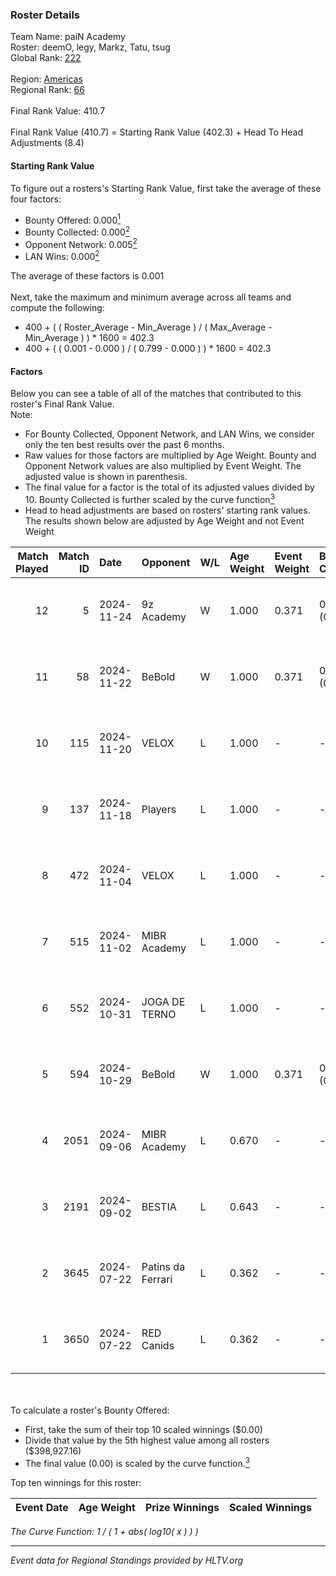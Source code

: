 ### Roster Details<br />
Team Name: paiN Academy<br />
Roster: deemO, legy, Markz, Tatu, tsug<br />
Global Rank: [222](../../standings_global_2024_11_25.md)<br />
<br />
Region: [Americas]( ../../standings_americas_2024_11_25.md)<br />
Regional Rank: [66]( ../../standings_americas_2024_11_25.md)<br />
<br />
Final Rank Value:  410.7<br />
<br />
Final Rank Value (410.7) = Starting Rank Value (402.3) + Head To Head Adjustments (8.4)<br />

#### Starting Rank Value<br />
To figure out a rosters's Starting Rank Value, first take the average of these four factors:<br />
- Bounty Offered: 0.000[<sup>1</sup>](#table2)
- Bounty Collected: 0.000[<sup>2</sup>](#table1)
- Opponent Network: 0.005[<sup>2</sup>](#table1)
- LAN Wins: 0.000[<sup>2</sup>](#table1)

The average of these factors is 0.001<br />
<br />
Next, take the maximum and minimum average across all teams and compute the following:<br />
- 400 + ( ( Roster_Average - Min_Average ) / ( Max_Average - Min_Average ) ) * 1600 = 402.3
- 400 + ( ( 0.001 - 0.000 ) / ( 0.799 - 0.000 ) ) * 1600 = 402.3


#### Factors<br />
Below you can see a table of all of the matches that contributed to this roster's Final Rank Value.<br />
Note:<br />

- For Bounty Collected, Opponent Network, and LAN Wins, we consider only the ten best results over the past 6 months.
- Raw values for those factors are multiplied by Age Weight. Bounty and Opponent Network values are also multiplied by Event Weight. The adjusted value is shown in parenthesis.
- The final value for a factor is the total of its adjusted values divided by 10. Bounty Collected is further scaled by the curve function[<sup>3</sup>](#curveFunction)
- Head to head adjustments are based on rosters' starting rank values. The results shown below are adjusted by Age Weight and not Event Weight
<span id="table1"></span><br />


| Match Played | Match ID | Date       | Opponent          | W/L | Age Weight | Event Weight | Bounty Collected | Opponent Network | LAN Wins  | H2H Adj. | Roster                         |
| -: | -: | :- | :- | :- | :- | :- | :- | :- | :- | -: | :- |
|           12 |        5 | 2024-11-24 | 9z Academy        | W   | 1.000      | 0.371        | 0.000 (0.000)    | 0.126 (0.047)    | 0 (0.000) |    21.12 | deemO, legy, Markz, Tatu, tsug |
|           11 |       58 | 2024-11-22 | BeBold            | W   | 1.000      | 0.371        | 0.000 (0.000)    | 0.000 (0.000)    | 0 (0.000) |    15.69 | deemO, legy, Markz, Tatu, tsug |
|           10 |      115 | 2024-11-20 | VELOX             | L   | 1.000      | -            | -                | -                | -         |    -9.47 | deemO, legy, Markz, Tatu, tsug |
|            9 |      137 | 2024-11-18 | Players           | L   | 1.000      | -            | -                | -                | -         |    -4.69 | deemO, legy, Markz, Tatu, tsug |
|            8 |      472 | 2024-11-04 | VELOX             | L   | 1.000      | -            | -                | -                | -         |    -9.70 | deemO, legy, Markz, Tatu, tsug |
|            7 |      515 | 2024-11-02 | MIBR Academy      | L   | 1.000      | -            | -                | -                | -         |    -6.35 | deemO, legy, Markz, Tatu, tsug |
|            6 |      552 | 2024-10-31 | JOGA DE TERNO     | L   | 1.000      | -            | -                | -                | -         |    -6.84 | deemO, legy, Markz, Tatu, tsug |
|            5 |      594 | 2024-10-29 | BeBold            | W   | 1.000      | 0.371        | 0.000 (0.000)    | 0.000 (0.000)    | 0 (0.000) |    15.27 | deemO, legy, Markz, Tatu, tsug |
|            4 |     2051 | 2024-09-06 | MIBR Academy      | L   | 0.670      | -            | -                | -                | -         |    -3.79 | deemO, hug1, legy, Markz, Tatu |
|            3 |     2191 | 2024-09-02 | BESTIA            | L   | 0.643      | -            | -                | -                | -         |    -0.41 | deemO, hug1, legy, Markz, Tatu |
|            2 |     3645 | 2024-07-22 | Patins da Ferrari | L   | 0.362      | -            | -                | -                | -         |    -2.31 | deemO, hug1, legy, Markz, Tatu |
|            1 |     3650 | 2024-07-22 | RED Canids        | L   | 0.362      | -            | -                | -                | -         |    -0.10 | deemO, hug1, legy, Markz, Tatu |

<br />
<span id="table2"></span><br />
To calculate a roster's Bounty Offered:<br />

- First, take the sum of their top 10 scaled winnings ($0.00)
- Divide that value by the 5th highest value among all rosters ($398,927.16)
- The final value (0.00) is scaled by the curve function.[<sup>3</sup>](#curveFunction)

Top ten winnings for this roster:<br />

| Event Date | Age Weight | Prize Winnings | Scaled Winnings |
| :- | -: | :- | :- |


<span id="curveFunction"></span>_The Curve Function: 1 / ( 1 + abs( log10( x ) ) )_<br />

---
_Event data for Regional Standings provided by HLTV.org_<br />
